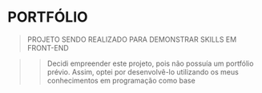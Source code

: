 # PORTFÓLIO
> PROJETO SENDO REALIZADO PARA DEMONSTRAR SKILLS EM FRONT-END

>> Decidi empreender este projeto, pois não possuía um portfólio prévio. Assim, optei por desenvolvê-lo utilizando os meus conhecimentos em programação como base